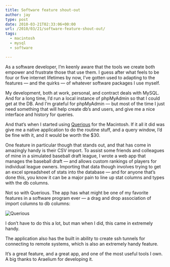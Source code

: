 ```yaml
---
title: Software feature shout-out
author: jay
type: post
date: 2010-03-21T02:33:06+00:00
url: /2010/03/21/software-feature-shout-out/
tags:
  - macintosh
  - mysql
  - software

---
```

As a software developer, I’m keenly aware that the tools we create both empower and frustrate those that use them. I guess after what feels to be four or five internet lifetimes by now, I’ve gotten used to adapting to the features — and the quirks — of whatever software packages I use myself.

My development, both at work, personal, and contract deals with MySQL. And for a long time, I’d run a local instance of phpMyAdmin so that I could get at the DB. And I’m grateful for phpMyAdmin — but most of the time I just need something that will help create db’s and users, and give me a nice interface and history for queries.

And that’s when I started using [Querious][1] for the Macintosh. If it all it did was give me a native application to do the routine stuff, and a query window, I’d be fine with it, and it would be worth the $30.

One feature in particular though that stands out, and that has come in amazingly handy is their CSV import. To assist some friends and colleagues of mine in a simulated baseball draft league, I wrote a web app that manages the baseball draft — and allows custom rankings of players for individual league owners. Importing that data though involves trying to get an excel spreadsheet of stats into the database — and for anyone that’s done this, you know it can be a major pain to line up stat columns and types with the db columns.

Not so with Querious. The app has what might be one of my favorite features in a software program ever — a drag and drop association of import columns to db columns:

![][2]

I don’t have to do this a lot, but man when I did, this came in extremely handy.

The application also has the built in ability to create ssh tunnels for connecting to remote systems, which is also an extremely handy feature.

It’s a great feature, and a great app, and one of the most useful tools I own. A big thanks to Araelium for developing it.

 [1]: http://www.araelium.com/querious/
 [2]: https://files.rambleon.org/images/2010/03/Querious.png (Querious)